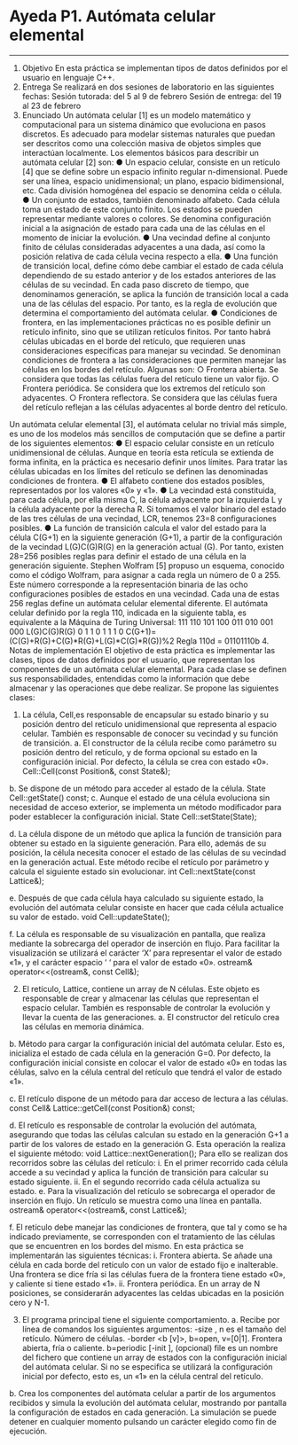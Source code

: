 # Ayeda P1. Autómata celular elemental
---
1. Objetivo
En esta práctica se implementan tipos de datos definidos por el usuario en lenguaje C++.
2. Entrega
Se realizará en dos sesiones de laboratorio en las siguientes fechas:
Sesión tutorada: del 5 al 9 de febrero
Sesión de entrega: del 19 al 23 de febrero
3. Enunciado
Un autómata celular [1] es un modelo matemático y computacional para un sistema dinámico que
evoluciona en pasos discretos. Es adecuado para modelar sistemas naturales que puedan ser
descritos como una colección masiva de objetos simples que interactúan localmente.
Los elementos básicos para describir un autómata celular [2] son:
● Un espacio celular, consiste en un retículo [4] que se define sobre un espacio infinito
regular n-dimensional. Puede ser una línea, espacio unidimensional; un plano, espacio
bidimensional, etc. Cada división homogénea del espacio se denomina celda o célula.
● Un conjunto de estados, también denominado alfabeto. Cada célula toma un estado de
este conjunto finito. Los estados se pueden representar mediante valores o colores. Se
denomina configuración inicial a la asignación de estado para cada una de las células en el
momento de iniciar la evolución.
● Una vecindad define al conjunto finito de células consideradas adyacentes a una dada, así
como la posición relativa de cada célula vecina respecto a ella.
● Una función de transición local, define cómo debe cambiar el estado de cada célula
dependiendo de su estado anterior y de los estados anteriores de las células de su
vecindad. En cada paso discreto de tiempo, que denominamos generación, se aplica la
función de transición local a cada una de las células del espacio. Por tanto, es la regla de
evolución que determina el comportamiento del autómata celular.
● Condiciones de frontera, en las implementaciones prácticas no es posible definir un
retículo infinito, sino que se utilizan retículos finitos. Por tanto habrá células ubicadas en el
borde del retículo, que requieren unas consideraciones específicas para manejar su
vecindad. Se denominan condiciones de frontera a las consideraciones que permiten
manejar las células en los bordes del retículo. Algunas son:
○ Frontera abierta. Se considera que todas las células fuera del retículo tiene un valor
fijo.
○ Frontera periódica. Se considera que los extremos del retículo son adyacentes.
○ Frontera reflectora. Se considera que las células fuera del retículo reflejan a las
células adyacentes al borde dentro del retículo.

Un autómata celular elemental [3], el autómata celular no trivial más simple, es uno de los
modelos más sencillos de computación que se define a partir de los siguientes elementos:
● El espacio celular consiste en un retículo unidimensional de células. Aunque en teoría esta
retícula se extienda de forma infinita, en la práctica es necesario definir unos límites. Para
tratar las células ubicadas en los límites del retículo se definen las denominadas
condiciones de frontera.
● El alfabeto contiene dos estados posibles, representados por los valores «0» y «1».
● La vecindad está constituida, para cada célula, por ella misma C, la célula adyacente por la
izquierda L y la célula adyacente por la derecha R. Si tomamos el valor binario del estado
de las tres células de una vecindad, LCR, tenemos 23=8 configuraciones posibles.
● La función de transición calcula el valor del estado para la célula C(G+1) en la siguiente
generación (G+1), a partir de la configuración de la vecindad L(G)C(G)R(G) en la generación
actual (G). Por tanto, existen 28=256 posibles reglas para definir el estado de una célula en
la generación siguiente. Stephen Wolfram [5] propuso un esquema, conocido como el
código Wolfram, para asignar a cada regla un número de 0 a 255. Este número
corresponde a la representación binaria de las ocho configuraciones posibles de estados
en una vecindad. Cada una de estas 256 reglas define un autómata celular elemental
diferente.
El autómata celular definido por la regla 110, indicada en la siguiente tabla, es equivalente a la
Máquina de Turing Universal:
111 110 101 100 011 010 001 000                 L(G)C(G)R(G)
 0   1   1   0   1   1   1   0    C(G+1)=(C(G)+R(G)+C(G)*R(G)+L(G)*C(G)*R(G))%2
Regla 110d = 01101110b
4. Notas de implementación
El objetivo de esta práctica es implementar las clases, tipos de datos definidos por el usuario, que
representan los componentes de un autómata celular elemental. Para cada clase se definen sus
responsabilidades, entendidas como la información que debe almacenar y las operaciones que
debe realizar. Se propone las siguientes clases:
1. La célula, Cell,es responsable de encapsular su estado binario y su posición dentro del
retículo unidimensional que representa al espacio celular. También es responsable de
conocer su vecindad y su función de transición.
a. El constructor de la célula recibe como parámetro su posición dentro del retículo, y
de forma opcional su estado en la configuración inicial. Por defecto, la célula se
crea con estado «0».
Cell::Cell(const Position&, const State&);

b. Se dispone de un método para acceder al estado de la célula.
State Cell::getState() const;
c. Aunque el estado de una célula evoluciona sin necesidad de acceso exterior, se
implementa un método modificador para poder establecer la configuración inicial.
State Cell::setState(State);

d. La célula dispone de un método que aplica la función de transición para obtener su
estado en la siguiente generación. Para ello, además de su posición, la célula
necesita conocer el estado de las células de su vecindad en la generación actual.
Este método recibe el retículo por parámetro y calcula el siguiente estado sin
evolucionar.
int Cell::nextState(const Lattice&);

e. Después de que cada célula haya calculado su siguiente estado, la evolución del
autómata celular consiste en hacer que cada célula actualice su valor de estado.
void Cell::updateState();

f. La célula es responsable de su visualización en pantalla, que realiza mediante la
sobrecarga del operador de inserción en flujo. Para facilitar la visualización se
utilizará el carácter ‘X’ para representar el valor de estado «1», y el carácter
espacio ‘ ‘ para el valor de estado «0».
ostream& operator<<(ostream&, const Cell&);

2. El retículo, Lattice, contiene un array de N células. Este objeto es responsable de crear
y almacenar las células que representan el espacio celular. También es responsable de
controlar la evolución y llevar la cuenta de las generaciones.
a. El constructor del retículo crea las células en memoria dinámica.

b. Método para cargar la configuración inicial del autómata celular. Esto es, inicializa
el estado de cada célula en la generación G=0. Por defecto, la configuración inicial
consiste en colocar el valor de estado «0» en todas las células, salvo en la célula
central del retículo que tendrá el valor de estado «1».

c. El retículo dispone de un método para dar acceso de lectura a las células.
const Cell& Lattice::getCell(const Position&) const;

d. El retículo es responsable de controlar la evolución del autómata, asegurando que
todas las células calculan su estado en la generación G+1 a partir de los valores de
estado en la generación G. Esta operación la realiza el siguiente método:
void Lattice::nextGeneration();
Para ello se realizan dos recorridos sobre las células del retículo:
i. En el primer recorrido cada célula accede a su vecindad y aplica la función
de transición para calcular su estado siguiente.
ii. En el segundo recorrido cada célula actualiza su estado.
e. Para la visualización del retículo se sobrecarga el operador de inserción en flujo. Un
retículo se muestra como una línea en pantalla.
ostream& operator<<(ostream&, const Lattice&);

f. El retículo debe manejar las condiciones de frontera, que tal y como se ha indicado
previamente, se corresponden con el tratamiento de las células que se encuentren
en los bordes del mismo. En esta práctica se implementarán las siguientes
técnicas:
i. Frontera abierta. Se añade una célula en cada borde del retículo con un
valor de estado fijo e inalterable. Una frontera se dice fría si las células
fuera de la frontera tiene estado «0», y caliente si tiene estado «1».
ii. Frontera periódica. En un array de N posiciones, se considerarán
adyacentes las celdas ubicadas en la posición cero y N-1.

3. El programa principal tiene el siguiente comportamiento.
a. Recibe por línea de comandos los siguientes argumentos:
-size <n>, n es el tamaño del retículo. Número de células.
-border <b [v]>, b=open, v=[0|1]. Frontera abierta, fría o caliente.
b=periodic
[-init <file>], (opcional) file es un nombre del fichero que contiene un
array de estados con la configuración inicial del autómata celular.
Si no se especifica se utilizará la configuración inicial por defecto,
esto es, un «1» en la célula central del retículo.

b. Crea los componentes del autómata celular a partir de los argumentos recibidos y
simula la evolución del autómata celular, mostrando por pantalla la configuración de
estados en cada generación. La simulación se puede detener en cualquier
momento pulsando un carácter elegido como fin de ejecución.